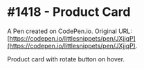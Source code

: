 # #1418 - Product Card

A Pen created on CodePen.io. Original URL: [https://codepen.io/littlesnippets/pen/JXjjqP](https://codepen.io/littlesnippets/pen/JXjjqP).

Product card with rotate button on hover.